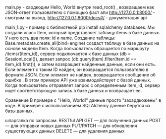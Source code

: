 main.py - хардкодим Hello, World внутри read_root() , возвращаем как JSON-ответ пользователю с помощью фаст апи
http://127.0.0.1:8000/ - смотрим на вывод, http://127.0.0.1:8000/docs#/ - документация api

main_1.py - пример с библиотекой pip install sqlalchemy databases. 
Мы создали класс Item, который представляет таблицу items в базе данных. У него есть два поля: id и name. 
Создание таблицы: Base.metadata.create_all(bind=engine) создаст таблицу в базе данных на основе модели Item.
Когда пользователь обращается по маршруту /items/{item_id}, сервер подключается к базе данных (db = SessionLocal()), 
делает запрос (db.query(Item).filter(Item.id == item_id).first()), и затем возвращает найденные данные, если они есть. 
Если элемент с таким ID найден, он возвращается пользователю в формате JSON. 
Если элемент не найден, возвращается сообщение об ошибке . 
В этом примере API уже взаимодействует с базой данных. Когда пользователь отправляет запрос с определенным item_id, сервер ищет соответствующую запись в базе данных и возвращает ее.

Сравнение
В примере с "Hello, World!" данные просто "захардкожены" в коде.
В примере с использованием SQLAlchemy данные берутся из базы данных.

шпаргалка по запросам:
RESTful API
GET — для получения данных
POST — для отправки новых данных
PUT/PATCH — для обновления существующих данных
DELETE — для удаления данных
